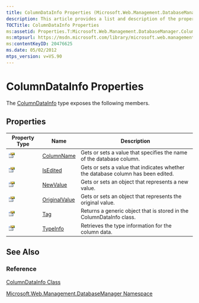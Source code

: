 ```yaml
---
title: ColumnDataInfo Properties (Microsoft.Web.Management.DatabaseManager)
description: This article provides a list and description of the properties for the ColumnDataInfo class. Each one is linked to code samples.
TOCTitle: ColumnDataInfo Properties
ms:assetid: Properties.T:Microsoft.Web.Management.DatabaseManager.ColumnDataInfo
ms:mtpsurl: https://msdn.microsoft.com/library/microsoft.web.management.databasemanager.columndatainfo_properties(v=VS.90)
ms:contentKeyID: 20476625
ms.date: 05/02/2012
mtps_version: v=VS.90
---
```


# ColumnDataInfo Properties

The [ColumnDataInfo](columndatainfo-class-microsoft-web-management-databasemanager.md) type exposes the following members.

## Properties

|Property Type|Name|Description|
|--- |--- |--- |
|![Public property](images/Dd565931.pubproperty(en-us,VS.90).gif "Public property")|[ColumnName](columndatainfo-columnname-property-microsoft-web-management-databasemanager.md)|Gets or sets a value that specifies the name of the database column.|
|![Public property](images/Dd565931.pubproperty(en-us,VS.90).gif "Public property")|[IsEdited](columndatainfo-isedited-property-microsoft-web-management-databasemanager.md)|Gets or sets a value that indicates whether the database column has been edited.|
|![Public property](images/Dd565931.pubproperty(en-us,VS.90).gif "Public property")|[NewValue](columndatainfo-newvalue-property-microsoft-web-management-databasemanager.md)|Gets or sets an object that represents a new value.|
|![Public property](images/Dd565931.pubproperty(en-us,VS.90).gif "Public property")|[OriginalValue](columndatainfo-originalvalue-property-microsoft-web-management-databasemanager.md)|Gets or sets an object that represents the original value.|
|![Public property](images/Dd565931.pubproperty(en-us,VS.90).gif "Public property")|[Tag](columndatainfo-tag-property-microsoft-web-management-databasemanager.md)|Returns a generic object that is stored in the ColumnDataInfo class.|
|![Public property](images/Dd565931.pubproperty(en-us,VS.90).gif "Public property")|[TypeInfo](columndatainfo-typeinfo-property-microsoft-web-management-databasemanager.md)|Retrieves the type information for the column data.|

## See Also

### Reference

[ColumnDataInfo Class](columndatainfo-class-microsoft-web-management-databasemanager.md)

[Microsoft.Web.Management.DatabaseManager Namespace](microsoft-web-management-databasemanager-namespace.md)
